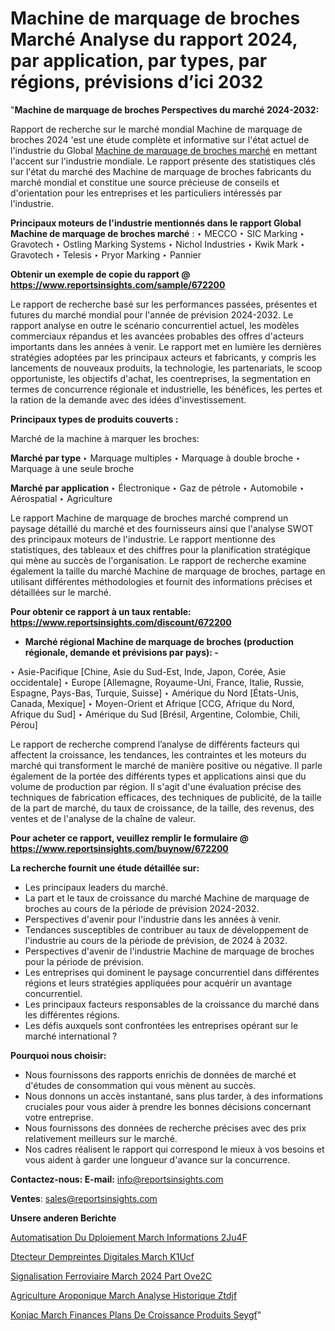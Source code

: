 # Machine de marquage de broches Marché Analyse du rapport 2024, par application, par types, par régions, prévisions d’ici 2032

"<strong>Machine de marquage de broches Perspectives du marché 2024-2032:</strong>

Rapport de recherche sur le marché mondial Machine de marquage de broches 2024 'est une étude complète et informative sur l'état actuel de l'industrie du Global <a href=https://www.reportsinsights.com/sample/672200>Machine de marquage de broches marché</a> en mettant l'accent sur l'industrie mondiale. Le rapport présente des statistiques clés sur l'état du marché des Machine de marquage de broches fabricants du marché mondial et constitue une source précieuse de conseils et d'orientation pour les entreprises et les particuliers intéressés par l'industrie.

<strong>Principaux moteurs de l'industrie mentionnés dans le rapport Global Machine de marquage de broches marché</strong> :
‣ MECCO
‣ SIC Marking
‣ Gravotech
‣ Ostling Marking Systems
‣ Nichol Industries
‣ Kwik Mark
‣ Gravotech
‣ Telesis
‣ Pryor Marking
‣ Pannier

<strong>Obtenir un exemple de copie du rapport @ <a href=https://www.reportsinsights.com/sample/672200>https://www.reportsinsights.com/sample/672200</a></strong>

Le rapport de recherche basé sur les performances passées, présentes et futures du marché mondial pour l'année de prévision 2024-2032. Le rapport analyse en outre le scénario concurrentiel actuel, les modèles commerciaux répandus et les avancées probables des offres d'acteurs importants dans les années à venir. Le rapport met en lumière les dernières stratégies adoptées par les principaux acteurs et fabricants, y compris les lancements de nouveaux produits, la technologie, les partenariats, le scoop opportuniste, les objectifs d'achat, les coentreprises, la segmentation en termes de concurrence régionale et industrielle, les bénéfices, les pertes et la ration de la demande avec des idées d'investissement.

<strong>Principaux types de produits couverts :</strong>

Marché de la machine à marquer les broches:

<strong>Marché par type </strong>
‣ Marquage multiples
‣ Marquage à double broche
‣ Marquage à une seule broche

<strong>Marché par application </strong>
‣ Électronique
‣ Gaz de pétrole
‣ Automobile
‣ Aérospatial
‣ Agriculture

Le rapport Machine de marquage de broches marché comprend un paysage détaillé du marché et des fournisseurs ainsi que l'analyse SWOT des principaux moteurs de l'industrie. Le rapport mentionne des statistiques, des tableaux et des chiffres pour la planification stratégique qui mène au succès de l'organisation. Le rapport de recherche examine également la taille du marché Machine de marquage de broches, partage en utilisant différentes méthodologies et fournit des informations précises et détaillées sur le marché.

<strong>Pour obtenir ce rapport à un taux rentable: <a href=https://www.reportsinsights.com/discount/672200>https://www.reportsinsights.com/discount/672200</a></strong>
<ul>
  <li><strong>Marché régional Machine de marquage de broches (production régionale, demande et prévisions par pays): -</strong></li>
</ul>
‣ Asie-Pacifique [Chine, Asie du Sud-Est, Inde, Japon, Corée, Asie occidentale]
‣ Europe [Allemagne, Royaume-Uni, France, Italie, Russie, Espagne, Pays-Bas, Turquie, Suisse]
‣ Amérique du Nord [États-Unis, Canada, Mexique]
‣ Moyen-Orient et Afrique [CCG, Afrique du Nord, Afrique du Sud]
‣ Amérique du Sud [Brésil, Argentine, Colombie, Chili, Pérou]

Le rapport de recherche comprend l’analyse de différents facteurs qui affectent la croissance, les tendances, les contraintes et les moteurs du marché qui transforment le marché de manière positive ou négative. Il parle également de la portée des différents types et applications ainsi que du volume de production par région. Il s'agit d'une évaluation précise des techniques de fabrication efficaces, des techniques de publicité, de la taille de la part de marché, du taux de croissance, de la taille, des revenus, des ventes et de l'analyse de la chaîne de valeur.

<strong>Pour acheter ce rapport, veuillez remplir le formulaire @   <a href=https://www.reportsinsights.com/buynow/672200>https://www.reportsinsights.com/buynow/672200</a></strong>

<strong>La recherche fournit une étude détaillée sur:</strong>
<ul>
  <li>Les principaux leaders du marché.</li>
  <li>La part et le taux de croissance du marché Machine de marquage de broches au cours de la période de prévision 2024-2032.</li>
  <li>Perspectives d'avenir pour l'industrie dans les années à venir.</li>
  <li>Tendances susceptibles de contribuer au taux de développement de l'industrie au cours de la période de prévision, de 2024 à 2032.</li>
  <li>Perspectives d'avenir de l'industrie Machine de marquage de broches pour la période de prévision.</li>
  <li>Les entreprises qui dominent le paysage concurrentiel dans différentes régions et leurs stratégies appliquées pour acquérir un avantage concurrentiel.</li>
  <li>Les principaux facteurs responsables de la croissance du marché dans les différentes régions.</li>
  <li>Les défis auxquels sont confrontées les entreprises opérant sur le marché international ?</li>
</ul>
<strong>Pourquoi nous choisir:</strong>
<ul>
  <li>Nous fournissons des rapports enrichis de données de marché et d'études de consommation qui vous mènent au succès.</li>
  <li>Nous donnons un accès instantané, sans plus tarder, à des informations cruciales pour vous aider à prendre les bonnes décisions concernant votre entreprise.</li>
  <li>Nous fournissons des données de recherche précises avec des prix relativement meilleurs sur le marché.</li>
  <li>Nos cadres réalisent le rapport qui correspond le mieux à vos besoins et vous aident à garder une longueur d'avance sur la concurrence.</li>
</ul>
<strong>Contactez-nous:
</strong><strong>E-mail:</strong> <a href=mailto:info@reportsinsights.com>info@reportsinsights.com</a>

<strong>Ventes</strong>: <a href=mailto:sales@reportsinsights.com>sales@reportsinsights.com</a>

<strong>Unsere anderen Berichte</strong>

<a href=https://www.linkedin.com/pulse/automatisation-du-d%C3%A9ploiement-march%C3%A9-informations-2ju4f/>Automatisation Du Dploiement March Informations 2Ju4F</a>

<a href=https://www.linkedin.com/pulse/d%C3%A9tecteur-dempreintes-digitales-march%C3%A9-k1ucf/>Dtecteur Dempreintes Digitales March K1Ucf</a>

<a href=https://www.linkedin.com/pulse/signalisation-ferroviaire-march%C3%A9-2024-part-ove2c/>Signalisation Ferroviaire March 2024 Part Ove2C</a>

<a href=https://www.linkedin.com/pulse/agriculture-a%C3%A9roponique-march%C3%A9-analyse-historique-ztdjf/>Agriculture Aroponique March Analyse Historique Ztdjf</a>

<a href=https://www.linkedin.com/pulse/konjac-march%C3%A9-finances-plans-de-croissance-produits-seygf/>Konjac March Finances Plans De Croissance Produits Seygf</a>"
